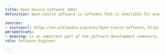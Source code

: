 ```yaml
---
title: Open Source Software (OSS)
definition: Open source software is software that is available for anyone to view, copy, change, or distribute for any purpose. Some notable examples of open source software include the Linux operating system, the Mozilla Firefox browser, Apache HTTP Server software, and LibreOffice productivity software. Every year, open source software contributions are celebrated during October as part of a month-long event called Hacktoberfest.

sources: 
- sourceurl: https://en.wikipedia.org/wiki/Open-source_software, https://hacktoberfest.com
perspectives: 
- meaning: is an important part of the software development community, allowing collaboration of large numbers of programmers with diverse perspectives, increasing the speed of innovation 
role: Software Engineer

---
```


